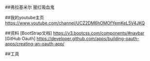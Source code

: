 ##弗拉基米尔 猩红吸血鬼

##我的youtube主页 https://www.youtube.com/channel/UCZ2DM6hOMOfYemKeL5V4JKQ

##资料
[BootStrap文档] https://v3.bootcss.com/components/#navbar
[GitHub Oauth] https://developer.github.com/apps/building-oauth-apps/creating-an-oauth-app/

##工具


